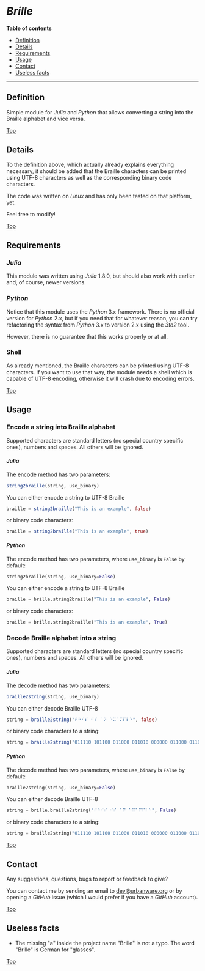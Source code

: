 # *Brille*

**Table of contents**

* [Definition](#definition)
* [Details](#details)
* [Requirements](#requirements)
* [Usage](#usage)
* [Contact](#contact)
* [Useless facts](#useless-facts)

---

## Definition

Simple module for *Julia* and *Python* that allows converting a string into the Braille alphabet and vice versa.

[Top](#brille)

## Details

To the definition above, which actually already explains everything necessary, it should be added that the Braille characters can be printed using UTF-8 characters as well as the corresponding binary code characters.

The code was written on *Linux* and has only been tested on that platform, yet.

Feel free to modify!

[Top](#brille)

## Requirements

### *Julia*

This module was written using *Julia* 1.8.0, but should also work with earlier and, of course, newer versions.

### *Python*

Notice that this module uses the *Python* 3.x framework. There is no official version for *Python* 2.x, but if you need that for whatever reason, you can try refactoring the syntax from *Python* 3.x to version 2.x using the *3to2* tool.

However, there is no guarantee that this works properly or at all.

### Shell

As already mentioned, the Braille characters can be printed using UTF-8 characters. If you want to use that way, the module needs a shell which is capable of UTF-8 encoding, otherwise it will crash due to encoding errors.

[Top](#brille)

## Usage

### Encode a string into Braille alphabet

Supported characters are standard letters (no special country specific ones), numbers and spaces. All others will be ignored.

#### *Julia*

The encode method has two parameters:

```julia
string2braille(string, use_binary)
```

You can either encode a string to UTF-8 Braille

```julia
braille = string2braille("This is an example", false)
```

or binary code characters:

```julia
braille = string2braille("This is an example", true)
```

#### *Python*

The encode method has two parameters, where `use_binary` is `False` by default:

```python
string2braille(string, use_binary=False)
```

You can either encode a string to UTF-8 Braille

```python
braille = brille.string2braille("This is an example", False)
```

or binary code characters:

```python
braille = brille.string2braille("This is an example", True)
```

### Decode Braille alphabet into a string

Supported characters are standard letters (no special country specific ones), numbers and spaces. All others will be ignored.

#### *Julia*

The decode method has two parameters:

```julia
braille2string(string, use_binary)
```

You can either decode Braille UTF-8

```julia
string = braille2string("⠞⠓⠊⠎ ⠊⠎ ⠁⠝ ⠑⠭⠁⠍⠏⠇⠑", false)
```

or binary code characters to a string:

```julia
string = braille2string("011110 101100 011000 011010 000000 011000 011010 000000 100000 110110 000000 100100 110011 100000 110010 111010 101010 100100", true)
```

#### *Python*

The decode method has two parameters, where `use_binary` is `False` by default:

```python
braille2string(string, use_binary=False)
```

You can either decode Braille UTF-8

```python
string = brille.braille2string("⠞⠓⠊⠎ ⠊⠎ ⠁⠝ ⠑⠭⠁⠍⠏⠇⠑", False)
```

or binary code characters to a string:

```python
string = braille2string("011110 101100 011000 011010 000000 011000 011010 000000 100000 110110 000000 100100 110011 100000 110010 111010 101010 100100", True)
```

[Top](#brille)

## Contact

Any suggestions, questions, bugs to report or feedback to give?

You can contact me by sending an email to [dev@urbanware.org](mailto:dev@urbanware.org) or by opening a *GitHub* issue (which I would prefer if you have a *GitHub* account).

[Top](#brille)

## Useless facts

* The missing "a" inside the project name "Brille" is not a typo. The word "Brille" is German for "glasses".

[Top](#brille)
